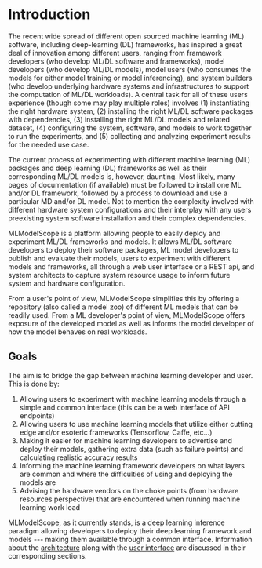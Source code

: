 # Introduction

The recent wide spread of different open sourced machine learning (ML) software, including deep-learning (DL) frameworks, has inspired
a great deal of innovation among different users, ranging from framework developers (who develop ML/DL software and frameworks),
model developers (who develop ML/DL models), model users (who consumes the models for either model training or model inferencing),
and system builders (who develop underlying hardware systems and infrastructures to support the computation of ML/DL workloads).
A central task for all of these users experience (though some may play multiple roles) involves (1) instantiating the right
hardware system, (2) installing the right ML/DL software packages with dependencies, (3) installing the right ML/DL models and
related dataset, (4) configuring the system, software, and models to work together to run the experiments, and (5) collecting and
analyzing experiment results for the needed use case.

The current process of experimenting with different machine learning (ML) packages and deep learning (DL) frameworks as well as their corresponding ML/DL models is, however, daunting.
Most likely, many pages of documentation (if available) must be followed to install one ML and/or DL framework, followed by a process to download and use a particular MD and/or DL model. Not to mention the complexity involved with different hardware system configurations and their interplay with any users preexisting system software installation and their complex dependencies.

MLModelScope is a platform allowing people to easily deploy and experiment ML/DL frameworks and models. It allows ML/DL software developers to deploy their software packages, ML model developers to publish and evaluate their models,
users to experiment with different models and frameworks, all through a web user interface or a REST api, and system architects to capture system resource usage to inform future system and hardware configuration.

From a user's point of view, MLModelScope simplifies this by offering a repository (also called a model zoo) of different ML models that can be readily used.
From a ML developer's point of view, MLModelScope offers exposure of the developed model as well as informs the model developer of how the model behaves on real workloads.

## Goals

The aim is to bridge the gap between machine learning developer and user. This is done by:

1.  Allowing users to experiment with machine learning models through a simple and common interface (this can be a web interface of API endpoints)
2.  Allowing users to use machine learning models that utilize either cutting edge and/or esoteric frameworks (Tensorflow, Caffe, etc...)
3.  Making it easier for machine learning developers to advertise and deploy their models, gathering extra data (such as failure points) and calculating realistic accuracy results
4.  Informing the machine learning framework developers on what layers are common and where the difficulties of using and deploying the models are
5.  Advising the hardware vendors on the choke points (from hardware resources perspective) that are encountered when running machine learning work load

MLModelScope, as it currently stands, is a deep learning inference paradigm allowing developers to deploy their deep learning framework and models --- making them available through a common interface.
Information about the [architecture](architecture.md) along with the [user interface](webui.md) are discussed in their corresponding sections.
